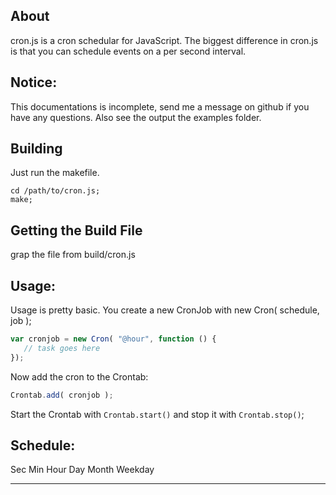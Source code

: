 About
---

cron.js is a cron schedular for JavaScript. The biggest difference in cron.js is that you can schedule events on a per second interval.

Notice:
---

This documentations is incomplete, send me a message on github if you have any questions. Also see the output the examples folder.

Building
---

Just run the makefile.

```shell
cd /path/to/cron.js;
make;
```

Getting the Build File
---

grap the file from build/cron.js

Usage:
---

Usage is pretty basic. You create a new CronJob with new Cron( schedule, job );

```javascript
var cronjob = new Cron( "@hour", function () {
   // task goes here
});
```
    
Now add the cron to the Crontab:

```javascript
Crontab.add( cronjob );
```
    
Start the Crontab with `Crontab.start()` and stop it with `Crontab.stop()`;


Schedule:
---

 Sec Min Hour Day Month Weekday
 *   *   *    *   *     *
